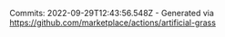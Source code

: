 Commits: 2022-09-29T12:43:56.548Z - Generated via https://github.com/marketplace/actions/artificial-grass
<br>
